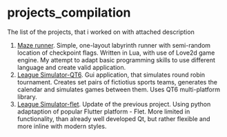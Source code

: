 # projects_compilation
The list of the projects, that i worked on with attached description

1.  [Maze runner](https://github.com/Unmystic/Maze-runner). Simple, one-layout labyrinth runner with semi-random location of checkpoint flags. Written in Lua, with use of  Love2d game engine. My attempt to adapt basic programming skills to use different language and create valid application.
2.  [League Simulator-QT6](https://github.com/Unmystic/LeagueSimulationGui). Gui application, that simulates round robin tournament. Creates set pairs of fictiotius sports teams, generates the calendar and simulates games between them. Uses QT6 multi-platform library.
3.  [League Simulator-flet](https://github.com/Unmystic/LeagueSimulator-flet). Update of the previous project. Using python adaptaption of popular Flutter platform - Flet. More limited in functionality, than already well developed Qt, but rather flexible and more inline with modern styles. 
